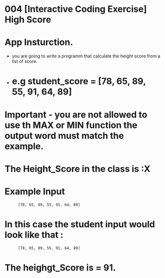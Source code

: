 # 004 [Interactive Coding Exercise] High Score
# App Insturction.
- you are going to write a programm that calculate the height score from a list of score.
- # e.g student_score = [78, 65, 89, 55, 91, 64, 89]
# Important  - you are not allowed to use th MAX or MIN function  the output word must match the example.

# The Height_Score in the class is :X
# Example Input
          [78, 65, 89, 55, 91, 64, 89]
# In this case the student input would look like that :
          [78, 65, 89, 55, 91, 64, 89]
# The heighgt_Score is = 91.
